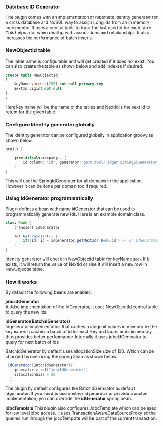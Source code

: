 
### Database ID Generator
The plugin comes with an implementation of hibernate identity generator for a cross database and NoSQL way to assign Long ids from an in memory incrementor. It uses a central table to track the last used id for each table. This helps a lot when dealing with associations and relationships. It also increases the performance of batch inserts.

### NewObjectId table
The table name is configurable and will get created if it does not exist. You can also create the table as shown below and add indexes if desired.

```sql
create table NewObjectId
(
	KeyName varchar(255) not null primary key,
	NextId bigint not null
)
;

```

Here key name will be the name of the tables and NextId is the next id to return for the given table.

### Configure Identity generator globally.
The identity generator can be configured globally in application.groovy as shown below.


```groovy
grails {

	gorm.default.mapping = {
		id column: 'id', generator:'gorm.tools.idgen.SpringIdGenerator'
	}
}

```

This will use the SpringIdGenerator for all domains in the application. However it can be done per domain too if required.

### Using IdGenerator programmatically
Plugin defines a bean with name idGenerator that can be used to programmatically generate new Ids.
Here is an example domain class.

```groovy
class Book {
    transient idGenerator

    def beforeInsert() {
        if(!id) id = idGenerator.getNextId('Book.id') // or idGenerator.getNextId(this)
    }
}

```

Identity generator will check in NewObjectId table for keyName ```Book``` If it exists, it will return the value of NextId or else it will insert a new row in NewObjectId table.

### How it works

By default the following beans are enabled.

**jdbcIdGenerator**  
A Jdbc implementation of the IdGenerator, it uses NewObjectId central table to query the new ids.

**idGenerator(BatchIdGenerator)**  
Idgenerator implementation that caches a range of values in memory by the key name. It caches a batch of id for each key and increments in memory thus provides better performance.
Internally it uses jdbcIdGenerator to query for next batch of ids.

BatchIdGenerator by default uses allocationSize size of 100. Which can be changed by overriding the spring bean as shown below.

```groovy
 idGenerator(BatchIdGenerator){
    generator = ref("jdbcIdGenerator")
    allocationSize = 50
  }

```

The plugin by default configures the BatchIdGenerator as default idgenerator. If you need to use another idgenerator or provide a custom implementation, you can override the **idGenerator** spring bean.

**jdbcTemplate**
This plugin also configures JdbcTemplate which can be used for low level jdbc access. It uses TransactionAwareDataSourceProxy so the queries run through the jdbcTemplate will be part of the current transaction.
